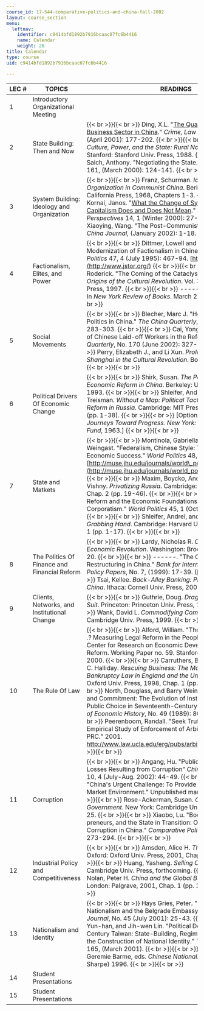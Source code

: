 ```yaml
---
course_id: 17-544-comparative-politics-and-china-fall-2002
layout: course_section
menu:
  leftnav:
    identifier: c9414bfd1892b7916bcaac07fc6b4416
    name: Calendar
    weight: 20
title: Calendar
type: course
uid: c9414bfd1892b7916bcaac07fc6b4416

---
```


| LEC # | TOPICS | READINGS |
| --- | --- | --- |
| 1 | Introductory Organizational Meeting | &nbsp; |
| 2 | State Building: Then and Now |  {{< br >}}{{< br >}} Ding, X.L. "[The Quasi-Criminalization of a Business Sector in China](http://link.springer.com/journal/10611)." _Crime, Law & Social Change_ 35, 3 (April 2001): 177-202. {{< br >}}{{< br >}} Prasenjit, Duara. _Culture, Power, and the State: Rural North China_, 1900-1942. Stanford: Stanford Univ. Press, 1988. {{< br >}}{{< br >}} Saich, Anthony. "Negotiating the State." _The China Quarterly_ 161, (March 2000): 124-141. {{< br >}}{{< br >}}  |
| 3 | System Building: Ideology and Organization |  {{< br >}}{{< br >}} Franz, Schurman. _Ideology and Organization in Communist China_. Berkeley: Univ. of California Press, 1968, Chapters 1-3. {{< br >}}{{< br >}} Kornai, Janos. "[What the Change of System from Socialism to Capitalism Does and Does Not Mean](http://www.jstor.org/pss/2647049)." _Journal of Economic Perspectives_ 14, 1 (Winter 2000): 27-42. {{< br >}}{{< br >}} Xiaoying, Wang. "The Post-Communist Personality." _The China Journal_, (January 2002): 1-18. {{< br >}}{{< br >}}  |
| 4 | Factionalism, Elites, and Power |  {{< br >}}{{< br >}} Dittmer, Lowell and Yu-shan Wu. "The Modernization of Factionalism in Chinese Politics." _World Politics_ 47, 4 (July 1995): 467-94. [http://www.jstor.org/](http://www.jstor.org/) {{< br >}}{{< br >}} MacFarquhar, Roderick. "The Coming of the Cataclysm 1961-1966." _In The Origins of the Cultural Revolution_. Vol. 3. Oxford: Oxford Univ. Press, 1997. {{< br >}}{{< br >}} \------. "Demolition Man." In _New York Review of Books_. March 27, 1997. {{< br >}}{{< br >}}  |
| 5 | Social Movements |  {{< br >}}{{< br >}} Blecher, Marc J. "Hegemony and Workers' Politics in China." _The China Quarterly_, 170 (June 2002): 283-303. {{< br >}}{{< br >}} Cai, Yongshun. "The Resistance of Chinese Laid-off Workers in the Reform Period." _The China Quarterly_, No. 170 (June 2002): 327-344. {{< br >}}{{< br >}} Perry, Elizabeth J., and Li Xun. _Proletarian Power: Shanghai in the Cultural Revolution_. Boulder: Westview, 1997. {{< br >}}{{< br >}}  |
| 6 | Political Drivers Of Economic Change |  {{< br >}}{{< br >}} Shirk, Susan. _The Political Logic of Economic Reform in China_. Berkeley: Univ. of California, 1993. {{< br >}}{{< br >}} Shleifer, Andrei, and Daniel Treisman. _Without a Map: Political Tactics and Economic Reform in Russia_. Cambridge: MIT Press, 2000, Chap. 1 and 2 (pp. 1-38). {{< br >}}{{< br >}} \[Optional: Hirschman, Albert. _Journeys Toward Progress. New York: Twentieth Century Fund_, 1963.\] {{< br >}}{{< br >}}  |
| 7 | State and Matkets |  {{< br >}}{{< br >}} Montinola, Gabriella, Yingyi Qian, and Barry Weingast. "Federalism, Chinese Style: The Political Basis for Economic Success." _World Politics_ 48, 1 (1996): 50-81. [http://muse.jhu.edu/journals/world\_politics/toc/wp48.1.html](http://muse.jhu.edu/journals/world_politics/toc/wp48.1.html) {{< br >}}{{< br >}} Maxim, Boycko, Andrei Shleifer, and Robert Vishny. _Privatizing Russia_. Cambridge: MIT Press, 1995, Chap. 2 (pp. 19-46). {{< br >}}{{< br >}} Oi, Jean. "Fiscal Reform and the Economic Foundations of Local State Corporatism." _World Politics_ 45, 1 (October 1992): 99-126. {{< br >}}{{< br >}} Shleifer, Andrei, and Robert W. Vishny. _The Grabbing Hand_. Cambridge: Harvard Univ. Press, 1998, Chap. 1 (pp. 1-17). {{< br >}}{{< br >}}  |
| 8 | The Politics Of Finance and Financial Reform |  {{< br >}}{{< br >}} Lardy, Nicholas R. _China's Unfinished Economic Revolution_. Washington: Brookings, 1998, pp. 1-20. {{< br >}}{{< br >}} \------. "The Challenge of Bank Restructuring in China." _Bank for International Settlements Policy Papers_, No. 7, (1999): 17-39. ([PDF](http://www.bis.org/publ/plcy07a.pdf)) {{< br >}}{{< br >}} Tsai, Kellee. _Back-Alley Banking: Private Entrepreneurs in China_. Ithaca: Cornell Univ. Press, 2002. {{< br >}}{{< br >}}  |
| 9 | Clients, Networks, and Institutional Change |  {{< br >}}{{< br >}} Guthrie, Doug. _Dragon in a Three Piece Suit_. Princeton: Princeton Univ. Press, 1999. {{< br >}}{{< br >}} Wank, David L. _Commodifying Communism_. New York: Cambridge Univ. Press, 1999. {{< br >}}{{< br >}}  |
| 10 | The Rule Of Law |  {{< br >}}{{< br >}} Alford, William. "The More Law, the More . . .? Measuring Legal Reform in the People's Republic of China." Center for Research on Economic Development and Policy Reform. Working Paper no. 59. Stanford University, August 2000. {{< br >}}{{< br >}} Carruthers, Bruce G., and Terence C. Halliday. _Rescuing Business: The Making of Corporate Bankruptcy Law in England and the United States_. Oxford: Oxford Univ. Press, 1998, Chap. 1 (pp. 15-44). {{< br >}}{{< br >}} North, Douglass, and Barry Weingast. "Constitutions and Commitment: The Evolution of Institutions Governing Public Choice in Seventeenth-Century England." _The Journal of Economic History_, No. 49 (1989): 803-832. {{< br >}}{{< br >}} Peerenboom, Randall. "Seek Truth From Facts: An Empirical Study of Enforcement of Arbitral Awards in the PRC." 2001. http://www.law.ucla.edu/erg/pubs/arbitral\_awards.pdf {{< br >}}{{< br >}}  |
| 11 | Corruption |  {{< br >}}{{< br >}} Angang, Hu. "Public Exposure of Economic Losses Resulting from Corruption" _China and World Economy_ 10, 4 (July-Aug. 2002): 44-49. {{< br >}}{{< br >}} Mai, Lu. "China's Urgent Challenge: To Provide Public Goods in a Market Environment." Unpublished manuscript, 2002. {{< br >}}{{< br >}} Rose-Ackerman, Susan. _Corruption and Government_. New York: Cambridge Univ. Press, 1999, pp. 1-25. {{< br >}}{{< br >}} Xiaobo, Lu. "Booty Socialism, Bureau-preneurs, and the State in Transition: Organizational Corruption in China." _Comparative Politics_ 32, 3 (2000): 273-294. {{< br >}}{{< br >}}  |
| 12 | Industrial Policy and Competitiveness |  {{< br >}}{{< br >}} Amsden, Alice H. _The Rise of the Rest._ Oxford: Oxford Univ. Press, 2001, Chap. 1 (pp. 1-28). {{< br >}}{{< br >}} Huang, Yasheng. _Selling China_. New York: Cambridge Univ. Press, forthcoming. {{< br >}}{{< br >}} Nolan, Peter H. _China and the Global Business Revolution_. London: Palgrave, 2001, Chap. 1 (pp. 1-25). {{< br >}}{{< br >}}  |
| 13 | Nationalism and Identity |  {{< br >}}{{< br >}} Hays Gries, Peter. "Tears of Rage: Chinese Nationalism and the Belgrade Embassy Bombing." _The China Journal_, No. 45 (July 2001): 25-43. {{< br >}}{{< br >}} Chu, Yun-han, and Jih-wen Lin. "Political Development in 20th-Century Taiwan: State-Building, Regime Transformation and the Construction of National Identity." _The China Quarterly_ 165, (March 2001). {{< br >}}{{< br >}} Unger, Jonathan and Geremie Barme, eds. _Chinese Nationalism_. (Armonk: M. E. Sharpe) 1996. {{< br >}}{{< br >}}  |
| 14 | Student Presentations | &nbsp; |
| 15 | Student Presentations |